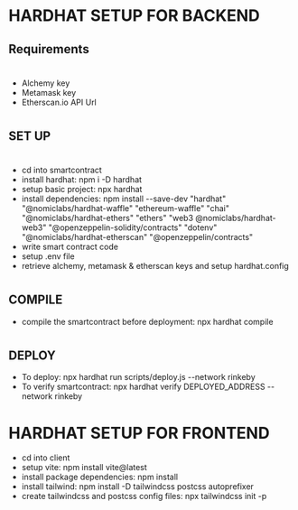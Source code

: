 # HARDHAT SETUP FOR BACKEND

## Requirements
#
- Alchemy key
- Metamask key
- Etherscan.io API Url
#
## SET UP
#
- cd into smartcontract
- install hardhat: npm i -D hardhat
- setup basic project: npx hardhat
- install dependencies: npm install --save-dev "hardhat" "@nomiclabs/hardhat-waffle" "ethereum-waffle" "chai" "@nomiclabs/hardhat-ethers" "ethers" "web3 @nomiclabs/hardhat-web3" "@openzeppelin-solidity/contracts" "dotenv" "@nomiclabs/hardhat-etherscan" "@openzeppelin/contracts" 
- write smart contract code
- setup .env file
- retrieve alchemy, metamask & etherscan keys and setup hardhat.config

#
## COMPILE
- compile the smartcontract before deployment: npx hardhat compile
#
## DEPLOY
- To deploy: npx hardhat run scripts/deploy.js --network rinkeby
- To verify smartcontract: npx hardhat verify DEPLOYED_ADDRESS --network rinkeby
#

# HARDHAT SETUP FOR FRONTEND
- cd into client
- setup vite: npm install vite@latest
- install package dependencies: npm install
- install tailwind: npm install -D tailwindcss postcss autoprefixer
- create tailwindcss and postcss config files: npx tailwindcss init -p